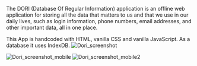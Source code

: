 The DORI (Database Of Regular Information) application is an offline web application for storing all the data that matters to us and that we use in our daily lives, such as login information, phone numbers, email addresses, and other important data, all in one place.

This App is handcoded with HTML, vanilla CSS and vanilla JavaScript. As a database it uses IndexDB.
![Dori_screenshot](https://github.com/MarioWarp/DORI---Database-of-Regular-Informations/assets/143789930/6b06c7e4-fb55-4371-b2d6-582f9f7280c1)

![Dori_screenshot_mobile](https://github.com/MarioWarp/DORI---Database-of-Regular-Informations/assets/143789930/0d01f3d6-77c2-4354-85c7-c98ca4aa2f9e) ![Dori_screenshot_mobile2](https://github.com/MarioWarp/DORI---Database-of-Regular-Informations/assets/143789930/5c656a2f-c119-4743-9907-9bc35d8396cf)

